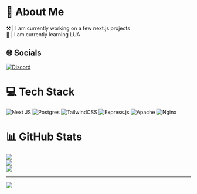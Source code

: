 # 💫 About Me

⚒️ | I am currently working on a few next.js projects<br>📃 | I am currently learning LUA<br>

## 🌐 Socials

[![Discord](https://img.shields.io/badge/Discord-%237289DA.svg?logo=discord&logoColor=white)](https://discord.com/users/149692366419263488) 

# 💻 Tech Stack

![Next JS](https://img.shields.io/badge/Next-black?style=for-the-badge&logo=next.js&logoColor=white) ![Postgres](https://img.shields.io/badge/postgres-%23316192.svg?style=for-the-badge&logo=postgresql&logoColor=white) ![TailwindCSS](https://img.shields.io/badge/tailwindcss-%2338B2AC.svg?style=for-the-badge&logo=tailwind-css&logoColor=white) ![Express.js](https://img.shields.io/badge/express.js-%23404d59.svg?style=for-the-badge&logo=express&logoColor=%2361DAFB) ![Apache](https://img.shields.io/badge/apache-%23D42029.svg?style=for-the-badge&logo=apache&logoColor=white) ![Nginx](https://img.shields.io/badge/nginx-%23009639.svg?style=for-the-badge&logo=nginx&logoColor=white)

# 📊 GitHub Stats

![](https://github-readme-stats.vercel.app/api?username=Tundra8946&theme=dark&hide_border=false&include_all_commits=true&count_private=true)<br/>
![](https://github-readme-streak-stats.herokuapp.com/?user=Tundra8946&theme=dark&hide_border=false)<br/>
![](https://github-readme-stats.vercel.app/api/top-langs/?username=Tundra8946&theme=dark&hide_border=false&include_all_commits=true&count_private=true&layout=compact)

---
[![](https://visitcount.itsvg.in/api?id=Tundra8946&icon=0&color=0)](https://visitcount.itsvg.in)
